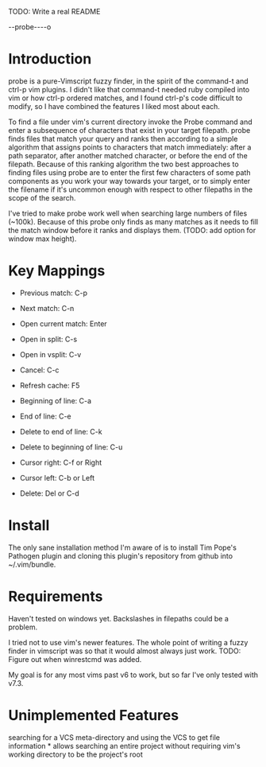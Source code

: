 TODO: Write a real README

--probe----o

Introduction
============
probe is a pure-Vimscript fuzzy finder, in the spirit of the command-t and
ctrl-p vim plugins. I didn't like that command-t needed ruby compiled into vim
or how ctrl-p ordered matches, and I found ctrl-p's code difficult to modify,
so I have combined the features I liked most about each.

To find a file under vim's current directory invoke the Probe command and enter
a subsequence of characters that exist in your target filepath. probe finds
files that match your query and ranks then according to a simple algorithm that
assigns points to characters that match immediately: after a path separator,
after another matched character, or before the end of the filepath. Because of
this ranking algorithm the two best approaches to finding files using probe are
to enter the first few characters of some path components as you work your way
towards your target, or to simply enter the filename if it's uncommon enough
with respect to other filepaths in the scope of the search.

I've tried to make probe work well when searching large numbers of files
(~100k). Because of this probe only finds as many matches as it needs to fill
the match window before it ranks and displays them. (TODO: add option for
window max height).

Key Mappings
============
* Previous match: C-p
* Next match: C-n

* Open current match: Enter
* Open in split: C-s
* Open in vsplit: C-v
* Cancel: C-c
* Refresh cache: F5

* Beginning of line: C-a
* End of line: C-e
* Delete to end of line: C-k
* Delete to beginning of line: C-u
* Cursor right: C-f or Right
* Cursor left: C-b or Left
* Delete: Del or C-d

Install
=======
The only sane installation method I'm aware of is to install Tim Pope's
Pathogen plugin and cloning this plugin's repository from github into
~/.vim/bundle.

Requirements
============
Haven't tested on windows yet. Backslashes in filepaths could be a problem.

I tried not to use vim's newer features. The whole point of writing a fuzzy
finder in vimscript was so that it would almost always just work.
TODO: Figure out when winrestcmd was added.

My goal is for any most vims past v6 to work, but so far I've only tested with
v7.3.

Unimplemented Features
======================
searching for a VCS meta-directory and using the VCS to get file information
    * allows searching an entire project without requiring vim's working
      directory to be the project's root
